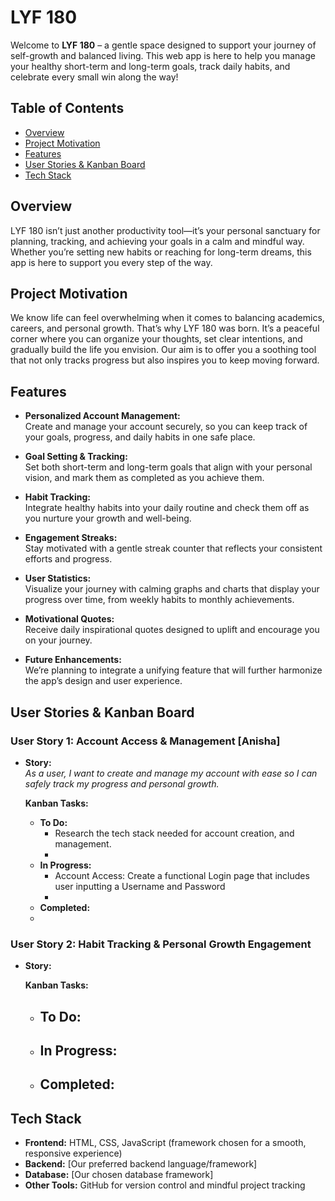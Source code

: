 # LYF 180

Welcome to **LYF 180** – a gentle space designed to support your journey of self-growth and balanced living. This web app is here to help you manage your healthy short-term and long-term goals, track daily habits, and celebrate every small win along the way!

## Table of Contents
- [Overview](#overview)
- [Project Motivation](#project-motivation)
- [Features](#features)
- [User Stories & Kanban Board](#user-stories--kanban-board)
- [Tech Stack](#tech-stack)

## Overview
LYF 180 isn’t just another productivity tool—it’s your personal sanctuary for planning, tracking, and achieving your goals in a calm and mindful way. Whether you’re setting new habits or reaching for long-term dreams, this app is here to support you every step of the way.

## Project Motivation
We know life can feel overwhelming when it comes to balancing academics, careers, and personal growth. That’s why LYF 180 was born. It’s a peaceful corner where you can organize your thoughts, set clear intentions, and gradually build the life you envision. Our aim is to offer you a soothing tool that not only tracks progress but also inspires you to keep moving forward.

## Features
- **Personalized Account Management:**  
  Create and manage your account securely, so you can keep track of your goals, progress, and daily habits in one safe place.

- **Goal Setting & Tracking:**  
  Set both short-term and long-term goals that align with your personal vision, and mark them as completed as you achieve them.

- **Habit Tracking:**  
  Integrate healthy habits into your daily routine and check them off as you nurture your growth and well-being.

- **Engagement Streaks:**  
  Stay motivated with a gentle streak counter that reflects your consistent efforts and progress.

- **User Statistics:**  
  Visualize your journey with calming graphs and charts that display your progress over time, from weekly habits to monthly achievements.

- **Motivational Quotes:**  
  Receive daily inspirational quotes designed to uplift and encourage you on your journey.

- **Future Enhancements:**  
  We’re planning to integrate a unifying feature that will further harmonize the app’s design and user experience.

## User Stories & Kanban Board

### User Story 1: Account Access & Management [Anisha]
- **Story:**  
  *As a user, I want to create and manage my account with ease so I can safely track my progress and personal growth.*

  **Kanban Tasks:**
  - **To Do:**
    - Research the tech stack needed for account creation, and management.
    - 
  - **In Progress:**
    - Account Access: Create a functional Login page that includes user inputting a Username and Password
    - 
  - **Completed:**
  - 

### User Story 2: Habit Tracking & Personal Growth Engagement
- **Story:**  

  **Kanban Tasks:**
  - **To Do:**
    - 
  - **In Progress:**
    - 
  - **Completed:**
    - 

## Tech Stack
- **Frontend:** HTML, CSS, JavaScript (framework chosen for a smooth, responsive experience)
- **Backend:** [Our preferred backend language/framework]
- **Database:** [Our chosen database framework]
- **Other Tools:** GitHub for version control and mindful project tracking
